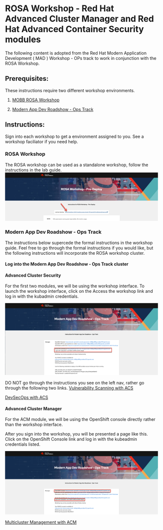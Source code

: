 # ROSA Workshop - Red Hat Advanced Cluster Manager and Red Hat Advanced Container Security modules

The following content is adopted from the Red Hat Modern Application Development ( MAD ) Workshop - OPs track to work in conjunction with the ROSA Workshop.

## Prerequisites:

These instructions require two different workshop environments.  

1. [MOBB ROSA Workshop](https://demo.redhat.com/catalog?item=babylon-catalog-prod/sandboxes-gpte.rosa-wksp-predeploy.prod&utm_source=webapp&utm_medium=share-link)

2. [Modern App Dev Roadshow - Ops Track](https://demo.redhat.com/catalog?item=babylon-catalog-prod/sandboxes-gpte.ocp4-acm-acs-ops-wksp.prod&utm_source=webapp&utm_medium=share-link)

## Instructions:

Sign into each workshop to get a environment assigned to you.  See a workshop faciliator if you need help.

### ROSA Workshop
The ROSA workshop can be used as a standalone workshop, follow the instructions in the lab guide.
![ROSA Workshop](images/main/launch-rosa-workshop.png)

### Modern App Dev Roadshow - Ops Track

The instructions below supercede the formal instructions in the workshop guide.  Feel free to go through the formal instructions if you would like, but the following instructions will incorporate the ROSA workshop cluster.

#### Log into the Modern App Dev Roadshow - Ops Track cluster


#### Advanced Cluster Security

For the first two modules, we will be using the workshop interface.  To launch the workshop interface, click on the Access the workshop link and log in with the kubadmin credentials.

![ROSA Workshop](images/main/launch-mad-acs-credentials.png)

DO NOT go through the instructions you see on the left nav, rather go through the following two links.
[Vulnerability Scanning with ACS](acs-vulnerability-412.adoc)

[DevSecOps with ACS](acs-devsecops-412.adoc)

#### Advanced Cluster Manager

For the ACM module, we will be using the OpenShift console directly rather than the workshop interface.

After you sign into the workshop, you will be presented a page like this.   Click on the OpenShift Console link and log in with the kubeadmin credentials listed.

![ROSA Workshop](images/main/launch-mad-credentials.png)

[Multicluster Management with ACM](acm-multicluster-412.adoc)






